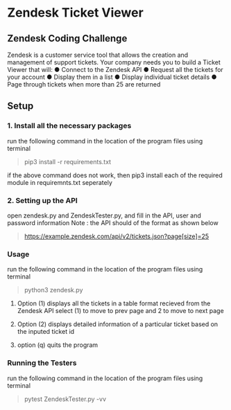 # Zendesk Ticket Viewer

## Zendesk Coding Challenge

Zendesk is a customer service tool that allows the creation and management of support tickets. Your company needs you to build a Ticket Viewer that will:
● Connect to the Zendesk API
● Request all the tickets for your account
● Display them in a list
● Display individual ticket details
● Page through tickets when more than 25 are returned

## Setup
### 1. Install all the necessary packages

run the following command in the location of the program files using terminal

> pip3 install -r requirements.txt

if the above command does not work, then pip3 install each of the required module in requiremnts.txt seperately

### 2. Setting up the API

open zendesk.py and ZendeskTester.py, and fill in the API, user and password information
Note : the API should of the format as shown below
> https://example.zendesk.com/api/v2/tickets.json?page[size]=25

### Usage

run the following command in the location of the program files using terminal

> python3 zendesk.py

1. Option (1) displays all the tickets in a table format recieved from the Zendesk API
    select (1) to move to prev page and 2 to move to next page

2. Option (2) displays detailed information of a particular ticket based on the inputed ticket id

3. option (q) quits the program

### Running the Testers

run the following command in the location of the program files using terminal

> pytest ZendeskTester.py -vv